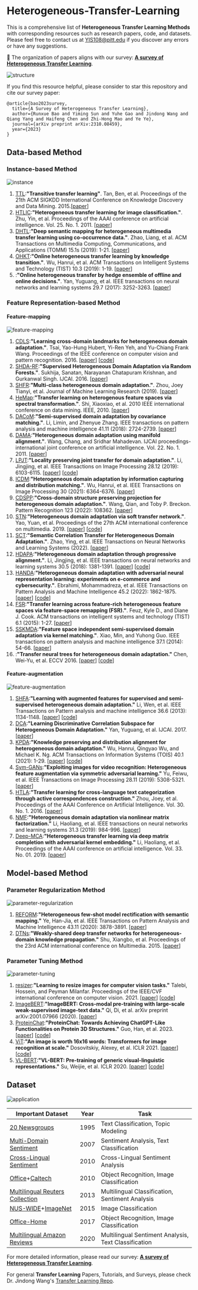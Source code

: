 # Heterogeneous-Transfer-Learning
This is a comprehensive list of **Heterogeneous Transfer Learning Methods** with corresponding resources such as research papers, code, and datasets. Please feel free to contact us at YIS108@pitt.edu if you discover any errors or have any suggestions.

🌟 The organization of papers aligns with our survey: [**A survey of Heterogeneous Transfer Learning**](https://arxiv.org/abs/2310.08459). 

![structure](pics/structure.jpg)

If you find this resource helpful, please consider to star this repository and cite our survey paper:

```
@article{bao2023survey,
  title={A Survey of Heterogeneous Transfer Learning}, 
  author={Runxue Bao and Yiming Sun and Yuhe Gao and Jindong Wang and Qiang Yang and Haifeng Chen and Zhi-Hong Mao and Ye Ye},
  journal={arXiv preprint arXiv:2310.08459},
  year={2023}
}
```

## Data-based Method

### Instance-based Method

![instance](pics/instance_based.jpg)

1. <u>TTL</u>:**"Transitive transfer learning"**. Tan, Ben, et al. Proceedings of the 21th ACM SIGKDD International Conference on Knowledge Discovery and Data Mining. 2015.[[paper](https://dl.acm.org/doi/pdf/10.1145/2783258.2783295?casa_token=Snq_IwYJjmMAAAAA:EMWZUPNUna4Tlh6H7BKAT5qajvpTzc3jmx1AgXCH66tubdlJvscVzs-cgMyBEhEsBzQEQk2raeYF)]
2. <u>HTLIC</u>:**"Heterogeneous transfer learning for image classification."**. Zhu, Yin, et al. Proceedings of the AAAI conference on artificial intelligence. Vol. 25. No. 1. 2011. [[paper](https://ojs.aaai.org/index.php/AAAI/article/view/8090)]
3. <u>DHTL</u>:**"Deep semantic mapping for heterogeneous multimedia transfer learning using co-occurrence data."**. Zhao, Liang, et al. ACM Transactions on Multimedia Computing, Communications, and Applications (TOMM) 15.1s (2019): 1-21. [[paper](https://dl.acm.org/doi/pdf/10.1145/3241055)]
4. <u>OHKT</u>:**"Online heterogeneous transfer learning by knowledge transition."**. Wu, Hanrui, et al.  ACM Transactions on Intelligent Systems and Technology (TIST) 10.3 (2019): 1-19. [[paper](https://dl.acm.org/doi/pdf/10.1145/3309537?casa_token=TSYjMZc5xMgAAAAA:j_mGkzlRAPd7yO7SQ_A1bvUyuLjPp1kKa3wt88ssot8OLiZsCgVBJwUklApJVdkjCqzrQlNrf67M)]
5. <u></u>:**"Online heterogeneous transfer by hedge ensemble of offline and online decisions."**. Yan, Yuguang, et al.  IEEE transactions on neural networks and learning systems 29.7 (2017): 3252-3263. [[paper](https://ieeexplore.ieee.org/document/8064213)]

### Feature Representation-based Method

#### Feature-mapping

![feature-mapping](pics/feature_mapping.jpg)

1. <u>CDLS</u>:**"Learning cross-domain landmarks for heterogeneous domain adaptation."**. Tsai, Yao-Hung Hubert, Yi-Ren Yeh, and Yu-Chiang Frank Wang. Proceedings of the IEEE conference on computer vision and pattern recognition. 2016. [[paper](https://openaccess.thecvf.com/content_cvpr_2016/papers/Tsai_Learning_Cross-Domain_Landmarks_CVPR_2016_paper.pdf)] [[code](https://github.com/yaohungt/Cross-Domain-Landmarks-Selection-CDLS-/tree/master)]
2. <u>SHDA-RF</u>:**"Supervised Heterogeneous Domain Adaptation via Random Forests."**. Sukhija, Sanatan, Narayanan Chatapuram Krishnan, and Gurkanwal Singh.  IJCAI. 2016. [[paper](https://www.ijcai.org/Proceedings/16/Papers/291.pdf)]
3. <u>SHFR</u>:**"Multi-class heterogeneous domain adaptation."**. Zhou, Joey Tianyi, et al. Journal of Machine Learning Research (2019). [[paper](https://www.jmlr.org/papers/volume20/13-580/13-580.pdf)]
4. <u>HeMap</u>:**"Transfer learning on heterogenous feature spaces via spectral transformation."**. Shi, Xiaoxiao, et al. 2010 IEEE international conference on data mining. IEEE, 2010. [[paper](https://ieeexplore.ieee.org/document/5694083)]
5. <u>DACoM</u>:**"Semi-supervised domain adaptation by covariance matching."**. Li, Limin, and Zhenyue Zhang. IEEE transactions on pattern analysis and machine intelligence 41.11 (2018): 2724-2739. [[paper](https://ieeexplore.ieee.org/document/8444719)]
6. <u>DAMA</u>:**"Heterogeneous domain adaptation using manifold alignment."**. Wang, Chang, and Sridhar Mahadevan. IJCAI proceedings-international joint conference on artificial intelligence. Vol. 22. No. 1. 2011. [[paper](https://people.cs.umass.edu/~mahadeva/papers/IJCAI2011-DA.pdf)]
7. <u>LPJT</u>:**"Locality preserving joint transfer for domain adaptation."**. Li, Jingjing, et al. IEEE Transactions on Image Processing 28.12 (2019): 6103-6115. [[paper](https://github.com/lijin118/LPJT/blob/master/Locality%20Preserving%20Joint%20Transfer%20for%20Domain%20Adaptation.pdf)] [[code](https://github.com/lijin118/LPJT/tree/master)]
8. <u>ICDM</u>:**"Heterogeneous domain adaptation by information capturing and distribution matching."**. Wu, Hanrui, et al. IEEE Transactions on Image Processing 30 (2021): 6364-6376. [[paper](https://ieeexplore.ieee.org/document/9478253)]
9. <u>CDSPP</u>:**"Cross-domain structure preserving projection for heterogeneous domain adaptation."**. Wang, Qian, and Toby P. Breckon. Pattern Recognition 123 (2022): 108362. [[paper](https://arxiv.org/abs/2004.12427)]
10. <u>STN</u>:**"Heterogeneous domain adaptation via soft transfer network."**. Yao, Yuan, et al. Proceedings of the 27th ACM international conference on multimedia. 2019. [[paper](https://dl.acm.org/doi/pdf/10.1145/3343031.3350955?casa_token=9-OogFCoE2EAAAAA:uUMmkzrQ3qI-E-mSO0-c41SEzz52ljNnip176Hd-cbZ4hkxlZ8sHnS6XlT6egb2260JPpKfcrw_f)] [[code](https://github.com/yyyaoyuan/STN)]
11. <u>SCT</u>:**"Semantic Correlation Transfer for Heterogeneous Domain Adaptation."**. Zhao, Ying, et al. IEEE Transactions on Neural Networks and Learning Systems (2022). [[paper](https://ieeexplore.ieee.org/document/9867940)]
12. <u>HDAPA</u>:**"Heterogeneous domain adaptation through progressive alignment."**. Li, Jingjing, et al. IEEE transactions on neural networks and learning systems 30.5 (2018): 1381-1391. [[paper](https://ieeexplore.ieee.org/document/8475006)] [[code](https://github.com/lijin118/lctc)]
13. <u>HANDA</u>:**"Heterogeneous domain adaptation with adversarial neural representation learning: experiments on e-commerce and cybersecurity."**. Ebrahimi, Mohammadreza, et al. IEEE Transactions on Pattern Analysis and Machine Intelligence 45.2 (2022): 1862-1875. [[paper](https://ieeexplore.ieee.org/document/9744510)] [[code](https://github.com/mohammadrezaebrahimi/handa)]
14. <u>FSR</u>:**"Transfer learning across feature-rich heterogeneous feature spaces via feature-space remapping (FSR)."**. Feuz, Kyle D., and Diane J. Cook.  ACM transactions on intelligent systems and technology (TIST) 6.1 (2015): 1-27. [[paper](https://dl.acm.org/doi/pdf/10.1145/2629528?casa_token=Y50Nwq7bQZEAAAAA:TI1BbVy-A9wM_gJs1uwl5e31YwYb0nSD2bjn4BhWeyFv01XVkywDeL9Ki6tQM2BClA5qquMzaRYE)]
15. <u>SSKMDA</u>:**"Feature space independent semi-supervised domain adaptation via kernel matching."**. Xiao, Min, and Yuhong Guo. IEEE transactions on pattern analysis and machine intelligence 37.1 (2014): 54-66. [[paper](https://ieeexplore.ieee.org/document/6866177)]
16. <u></u>:**"Transfer neural trees for heterogeneous domain adaptation."** Chen, Wei-Yu, et al. ECCV 2016. [[paper](https://link.springer.com/chapter/10.1007/978-3-319-46454-1_25)] [[code](https://github.com/wyharveychen/TransferNeuralTrees)]

#### Feature-augmentation

![feature-augmentation](pics/feature_aug.jpg)

1. <u>SHFA</u>:**"Learning with augmented features for supervised and semi-supervised heterogeneous domain adaptation."** Li, Wen, et al. IEEE Transactions on Pattern analysis and machine intelligence 36.6 (2013): 1134-1148. [[paper](https://wenli-vision.github.io/papers/PAMI_SHFA.pdf)] [[code](https://github.com/wenli-vision/SHFA_release)]
2. <u>DCA</u>:**"Learning Discriminative Correlation Subspace for Heterogeneous Domain Adaptation."** Yan, Yuguang, et al. IJCAI. 2017. [[paper](https://tanmingkui.github.io/files/publications/Learning_Discriminative.pdf)]
3. <u>KPDA</u>:**"Knowledge preserving and distribution alignment for heterogeneous domain adaptation."** Wu, Hanrui, Qingyao Wu, and Michael K. Ng. ACM Transactions on Information Systems (TOIS) 40.1 (2021): 1-29. [[paper](https://dl.acm.org/doi/pdf/10.1145/3469856?casa_token=fim3DjxF_FsAAAAA:PjI5QZqyCfNZhprC8giHaF3nPBPb6irZe_LR15bkcWTwitVTUujJ4PxJTfQWek3qPqiFuZTE-YMq)] [[code](https://github.com/wuhanrui/KPDA)]
4. <u>Sym-GANs</u>:**"Exploiting images for video recognition: Heterogeneous feature augmentation via symmetric adversarial learning."** Yu, Feiwu, et al. IEEE Transactions on Image Processing 28.11 (2019): 5308-5321. [[paper]()]
5. <u>HTLA</u>:**"Transfer learning for cross-language text categorization through active correspondences construction."** Zhou, Joey, et al. Proceedings of the AAAI Conference on Artificial Intelligence. Vol. 30. No. 1. 2016. [[paper](https://ojs.aaai.org/index.php/AAAI/article/view/10211)]
6. <u>NMF</u>:**"Heterogeneous domain adaptation via nonlinear matrix factorization."** Li, Haoliang, et al. IEEE transactions on neural networks and learning systems 31.3 (2019): 984-996. [[paper](https://www.cse.cuhk.edu.hk/~sinnopan/publications/[TNNLS19]Heterogeneous%20Domain%20Adaptation%20via%20Non-linear%20Matrix%20Factorization.pdf)]
7. <u>Deep-MCA</u>:**"Heterogeneous transfer learning via deep matrix completion with adversarial kernel embedding."** Li, Haoliang, et al. Proceedings of the AAAI conference on artificial intelligence. Vol. 33. No. 01. 2019. [[paper](https://ojs.aaai.org/index.php/AAAI/article/view/4880)]
   
## Model-based Method

### Parameter Regularization Method

![parameter-regularization](pics/para_regularization.jpg)

1. <u>REFORM</u>:**"Heterogeneous few-shot model rectification with semantic mapping."** Ye, Han-Jia, et al. IEEE Transactions on Pattern Analysis and Machine Intelligence 43.11 (2020): 3878-3891. [[paper](https://ieeexplore.ieee.org/stamp/stamp.jsp?arnumber=9093972&casa_token=ntHjVN_3ST8AAAAA:RW8H5UKbjeHab0tLcA-zH07itD6YTWTQI4W5qRuEqPVRUlBGCNwYOnVhQHgIHaFOZzsb56Pt)]
2. <u>DTNs</u>:**"Weakly-shared deep transfer networks for heterogeneous-domain knowledge propagation."** Shu, Xiangbo, et al. Proceedings of the 23rd ACM international conference on Multimedia. 2015. [[paper](https://dl.acm.org/doi/pdf/10.1145/2733373.2806216?casa_token=zk3GWONST48AAAAA:R_Q7DDykxjvm4V9XIKz58TIEXIpUsISQKAuoTOW9UkDfVGgOFQnAaC9Vf5ezKpPqiOsy8MgkAyBx)]

### Parameter Tuning Method

![parameter-tuning](pics/para_finetune.jpg)

1. <u>resizer</u>:**"Learning to resize images for computer vision tasks."** Talebi, Hossein, and Peyman Milanfar. Proceedings of the IEEE/CVF international conference on computer vision. 2021. [[paper](https://openaccess.thecvf.com/content/ICCV2021/papers/Talebi_Learning_To_Resize_Images_for_Computer_Vision_Tasks_ICCV_2021_paper.pdf)] [[code](https://github.com/sayakpaul/Learnable-Image-Resizing)]
2. <u>ImageBERT</u>:**"ImageBERT: Cross-modal pre-training with large-scale weak-supervised image-text data."** Qi, Di, et al.  arXiv preprint arXiv:2001.07966 (2020). [[paper](https://arxiv.org/pdf/2001.07966.pdf)]
3. <u>ProteinChat</u>:**"ProteinChat: Towards Achieving ChatGPT-Like Functionalities on Protein 3D Structures."** Guo, Han, et al. 2023. [[paper](https://www.techrxiv.org/articles/preprint/ProteinChat_Towards_Achieving_ChatGPT-Like_Functionalities_on_Protein_3D_Structures/23120606)] [[code](https://github.com/UCSD-AI4H/proteinchat)]
4. <u>ViT</u>:**"An image is worth 16x16 words: Transformers for image recognition at scale."** Dosovitskiy, Alexey, et al. ICLR 2021. [[paper](https://openreview.net/pdf?id=YicbFdNTTy)] [[code](https://github.com/google-research/vision_transformer)]
5. <u>VL-BERT</u>:**"VL-BERT: Pre-training of generic visual-linguistic representations."** Su, Weijie, et al. ICLR 2020. [[paper](https://arxiv.org/pdf/1908.08530.pdf)] [[code](https://github.com/jackroos/VL-BERT)]

## Dataset

![application](pics/application.png)

| Important Dataset | Year | Task | 
| -------- | -------- | -------- |
|[20 Newsgroups](http://qwone.com/~jason/20Newsgroups/)| 1995 | Text Classification, Topic Modeling |
|[Multi-Domain Sentiment](https://www.cs.jhu.edu/~mdredze/datasets/sentiment/) | 2007 | Sentiment Analysis, Text Classification|
|[Cross-Lingual Sentiment](https://zenodo.org/record/3251672)| 2010 | Cross-Lingual Sentiment Analysis
|[Office](https://faculty.cc.gatech.edu/~judy/domainadapt/)+[Caltech](https://www.vision.caltech.edu/datasets/)|2010| Object Recognition, Image Classification|
|[Multilingual Reuters Collection](https://archive.ics.uci.edu/dataset/259/reuters+rcv1+rcv2+multilingual+multiview+text+categorization+test+collection)|2013|Multilingual Classification, Sentiment Analysis|
|[NUS-WIDE](https://lms.comp.nus.edu.sg/wp-content/uploads/2019/research/nuswide/NUS-WIDE.html)+[ImageNet](https://www.image-net.org/)|2015|Image Classification|
|[Office-Home](https://www.hemanthdv.org/officeHomeDataset.html)| 2017 | Object Recognition, Image Classification|
|[Multilingual Amazon Reviews](https://registry.opendata.aws/amazon-reviews-ml/)|2020|Multilingual Sentiment Analysis, Text Classification|

For more detailed information, please read our survey: [**A survey of Heterogeneous Transfer Learning**](https://arxiv.org/abs/2310.08459). 

For general **Transfer Learning** Papers, Tutorials, and Surveys, please check Dr. Jindong Wang's [Transfer Learning Repo](https://github.com/jindongwang/transferlearning). 

